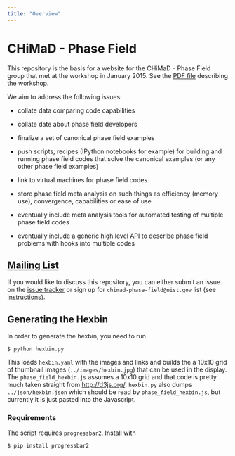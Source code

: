 ```yaml
---
title: "Overview"
---
```


# CHiMaD - Phase Field

This repository is the basis for a website for the CHiMaD - Phase
Field group that met at the workshop in January 2015. See the [PDF
file](https://drive.google.com/file/d/0B4101gT3tHveaGhmajZ4cE1fQWM/view?usp=sharing)
describing the workshop.

We aim to address the following issues:

 * collate data comparing code capabilities

 * collate date about phase field developers

 * finalize a set of canonical phase field examples

 * push scripts, recipes (IPython notebooks for example) for building
   and running phase field codes that solve the canonical examples (or
   any other phase field examples)

 * link to virtual machines for phase field codes

 * store phase field meta analysis on such things as efficiency
   (memory use), convergence, capabilities or ease of use

 * eventually include meta analysis tools for automated testing of
   multiple phase field codes

 * eventually include a generic high level API to describe phase field
   problems with hooks into multiple codes

## [Mailing List](MAILING_LIST.md)

If you would like to discuss this repository, you can either submit an
issue on the [issue tracker](../../issues) or sign up for
`chimad-phase-field@nist.gov` list (see
[instructions](MAILING_LIST.md)).

## Generating the Hexbin

In order to generate the hexbin, you need to run

    $ python hexbin.py

This loads `hexbin.yaml` with the images and links and builds the a
10x10 grid of thumbnail images (`../images/hexbin.jpg`) that can be
used in the display. The `phase_field_hexbin.js` assumes a 10x10 grid
and that code is pretty much taken straight from
http://d3js.org/. `hexbin.py` also dumps `../json/hexbin.json` which
should be read by `phase_field_hexbin.js`, but currently it is just
pasted into the Javascript.

### Requirements

The script requires `progressbar2`. Install with

    $ pip install progressbar2
